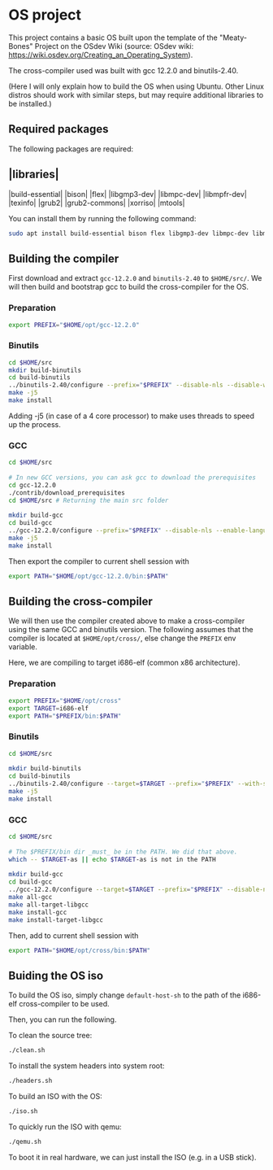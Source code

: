 # OS project

This project contains a basic OS built upon the template of the "Meaty-Bones" Project on the OSdev Wiki (source: OSdev wiki: https://wiki.osdev.org/Creating_an_Operating_System).

The cross-compiler used was built with gcc 12.2.0 and binutils-2.40.

(Here I will only explain how to build the OS when using Ubuntu.
Other Linux distros should work with similar steps, but may require additional libraries to be installed.)

## Required packages
The following packages are required:

|libraries|
----
|build-essential|
|bison|
|flex|
|libgmp3-dev|
|libmpc-dev|
|libmpfr-dev|
|texinfo|
|grub2|
|grub2-commons|
|xorriso|
|mtools|

You can install them by running the following command:
```sh
sudo apt install build-essential bison flex libgmp3-dev libmpc-dev libmpfr-dev texinfo grub2 grub2-commons xorriso mtools
```

## Building the compiler
First download and extract `gcc-12.2.0` and `binutils-2.40` to `$HOME/src/`.
We will then build and bootstrap gcc to build the cross-compiler for the OS.

### Preparation
```sh
export PREFIX="$HOME/opt/gcc-12.2.0"
```

### Binutils
```sh
cd $HOME/src
mkdir build-binutils
cd build-binutils
../binutils-2.40/configure --prefix="$PREFIX" --disable-nls --disable-werror
make -j5
make install
```

Adding -j5 (in case of a 4 core processor) to make uses threads to speed up the process.

### GCC
```sh
cd $HOME/src
 
# In new GCC versions, you can ask gcc to download the prerequisites
cd gcc-12.2.0
./contrib/download_prerequisites
cd $HOME/src # Returning the main src folder
 
mkdir build-gcc
cd build-gcc
../gcc-12.2.0/configure --prefix="$PREFIX" --disable-nls --enable-languages=c,c++
make -j5
make install
```

Then export the compiler to current shell session with
```sh
export PATH="$HOME/opt/gcc-12.2.0/bin:$PATH"
```

## Building the cross-compiler
We will then use the compiler created above to make a cross-compiler using the same GCC and binutils version.
The following assumes that the compiler is located at `$HOME/opt/cross/`, else change the `PREFIX` env variable.

Here, we are compiling to target i686-elf (common x86 architecture).

### Preparation
```sh
export PREFIX="$HOME/opt/cross"
export TARGET=i686-elf
export PATH="$PREFIX/bin:$PATH"
```

### Binutils
```sh
cd $HOME/src
 
mkdir build-binutils
cd build-binutils
../binutils-2.40/configure --target=$TARGET --prefix="$PREFIX" --with-sysroot --disable-nls --disable-werror
make -j5
make install
```

### GCC
```sh
cd $HOME/src
 
# The $PREFIX/bin dir _must_ be in the PATH. We did that above.
which -- $TARGET-as || echo $TARGET-as is not in the PATH
 
mkdir build-gcc
cd build-gcc
../gcc-12.2.0/configure --target=$TARGET --prefix="$PREFIX" --disable-nls --enable-languages=c,c++ --without-headers
make all-gcc
make all-target-libgcc
make install-gcc
make install-target-libgcc
```

Then, add to current shell session with
```sh
export PATH="$HOME/opt/cross/bin:$PATH"
```

## Buiding the OS iso
To build the OS iso, simply change `default-host-sh` to the path of the i686-elf cross-compiler to be used.

Then, you can run the following.

To clean the source tree:

```sh
./clean.sh
```

To install the system headers into system root:

```sh
./headers.sh
```

To build an ISO with the OS:

```sh
./iso.sh
```

To quickly run the ISO with qemu:

```sh
./qemu.sh
```

To boot it in real hardware, we can just install the ISO (e.g. in a USB stick).

